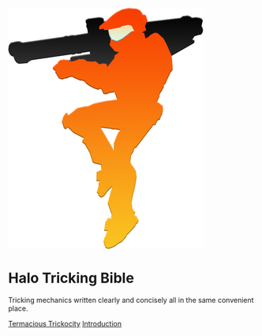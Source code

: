 <!-- _coverpage.md -->

![logo](_media/logo.png)

# Halo Tricking Bible

</small>Tricking mechanics written clearly and concisely all in the same convenient place.</small>

[Termacious Trickocity](https://www.youtube.com/user/TermaciousTrickocity)
[Introduction](#Introduction)